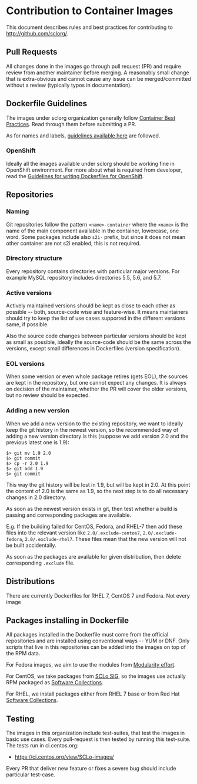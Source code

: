 # Contribution to Container Images

This document describes rules and best practices for contributing to http://github.com/sclorg/.


## Pull Requests

All changes done in the images go through pull request (PR) and require review from another maintainer before merging. A reasonably small change that is extra-obvious and cannot cause any issue can be merged/committed without a review (typically typos in documentation).


## Dockerfile Guidelines

The images under sclorg organization generally follow [Container Best Practices](http://docs.projectatomic.io/container-best-practices/). Read through them before submitting a PR.

As for names and labels, [guidelines available here](https://github.com/projectatomic/ContainerApplicationGenericLabels/) are followed.

### OpenShift

Ideally all the images available under sclorg should be working fine in OpenShift environment. For more about what is required from developer, read the [Guidelines for writing Dockerfiles for OpenShift](https://docs.openshift.com/enterprise/3.0/creating_images/guidelines.html).



## Repositories 

### Naming

Git repositories follow the pattern `<name>-container` where the `<name>` is the name of the main component available in the container, lowercase, one word. Some packages include also `s2i-` prefix, but since it does not mean other container are not s2i enabled, this is not required.

### Directory structure

Every repository contains directories with particular major versions. For example MySQL repository includes directories 5.5, 5.6, and 5.7.

### Active versions

Actively maintained versions should be kept as close to each other as possible -- both, source-code wise and feature-wise. It means maintainers should try to keep the list of use cases supported in the different versions same, if possible.

Also the source code changes between particular versions should be kept as small as possible, ideally the source-code should be the same across the versions, except small differences in Dockerfiles (version specification).

### EOL versions

When some version or even whole package retires (gets EOL), the sources are kept in the repository, but one cannot expect any changes. It is always on decision of the maintainer, whether the PR will cover the older versions, but no review should be expected.

### Adding a new version

When we add a new version to the existing repository, we want to ideally keep the git history in the newest version, so the recommended way of adding a new version directory is this (suppose we add version 2.0 and the previous latest one is 1.9):

    $> git mv 1.9 2.0
    $> git commit
    $> cp -r 2.0 1.9
    $> git add 1.9
    $> git commit
    
This way the git history will be lost in 1.9, but will be kept in 2.0. At this point the content of 2.0 is the same as 1.9, so the next step is to do all necessary changes in 2.0 directory.

As soon as the newest version exists in git, then test whether a build is passing and corresponding packages are available.

E.g. If the building failed for CentOS, Fedora, and RHEL-7 then add these files into the relevant version like `2.0/.exclude-centos7`, `2.0/.exclude-fedora`, `2.0/.exclude-rhel7`.
These files mean that the new version will not be built accidentally.

As soon as the packages are available for given distribution, then delete corresponding `.exclude` file.

## Distributions

There are currently Dockerfiles for RHEL 7, CentOS 7 and Fedora. Not every image


## Packages installing in Dockerfile

All packages installed in the Dockerfile must come from the official repositories and are installed using conventional ways -- YUM or DNF. Only scripts that live in this repositories can be added into the images on top of the RPM data.

For Fedora images, we aim to use the modules from [Modularity effort](https://docs.pagure.org/modularity/).

For CentOS, we take packages from [SCLo SIG](http://wiki.centos.org/SpecialInterestGroup/SCLo), so the images use actually RPM packaged as [Software Collections](http://softwarecollections.org).

For RHEL, we install packages either from RHEL 7 base or from Red Hat [Software Collections](https://access.redhat.com/documentation/en/red-hat-software-collections/).


## Testing

The images in this organization include test-suites, that test the images in basic use cases. Every pull-request is then tested by running this test-suite. The tests run in ci.centos.org:

 * https://ci.centos.org/view/SCLo-images/

Every PR that deliver new feature or fixes a severe bug should include particular test-case.
